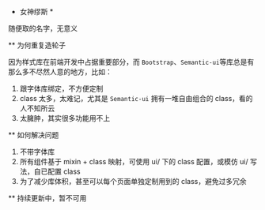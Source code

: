 * 女神缪斯 *

随便取的名字，无意义


** 为何重复造轮子

因为样式库在前端开发中占据重要部分，而 `Bootstrap`、`Semantic-ui`等库总是有那么多不尽然人意的地方，比如：

1. 跟字体库绑定，不方便定制
2. class 太多，太难记，尤其是 `Semantic-ui` 拥有一堆自由组合的 class，看的人不知所云
3. 太臃肿，其实很多功能用不上

** 如何解决问题

1. 不带字体库
2. 所有组件基于 mixin + class 映射，可使用 ui/ 下的 class 配置，或模仿 ui/ 写法，自已配置 class
3. 为了减少库体积，甚至可以每个页面单独定制用到的 class，避免过多冗余


** 持续更新中，暂不可用
